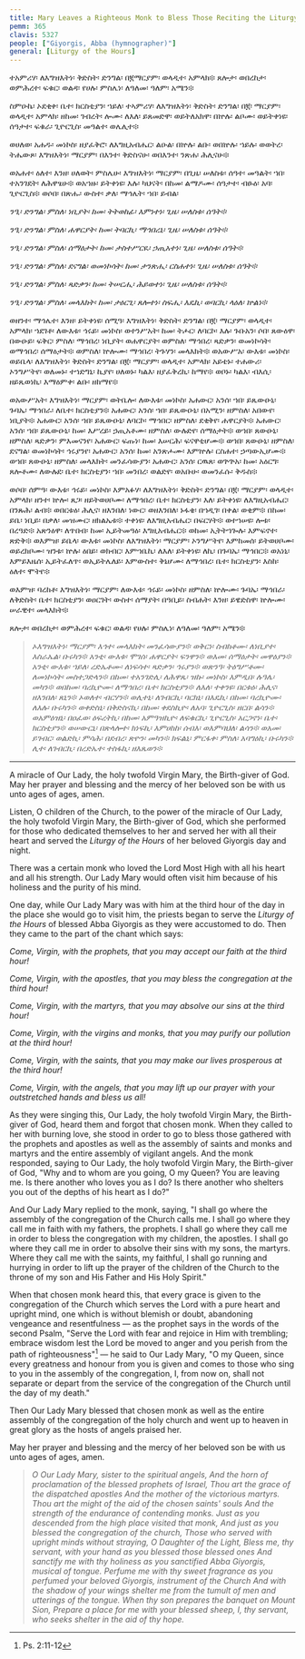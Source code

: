 ```yaml
---
title: Mary Leaves a Righteous Monk to Bless Those Reciting the Liturgy of the Hours of Abba Giyorgis
pemm: 365
clavis: 5327
people: ["Giyorgis, Abba (hymnographer)"]
general: [Liturgy of the Hours]
---
```

ተአምሪሃ፡ ለእግዝእትነ፡ ቅድስት፡ ድንግል፡ በ፪ማርያም፡ ወላዲተ፡ አምላክ፨ ጸሎታ፡ ወበረከታ፡ ወምሕረተ፡ ፍቁር፡ ወልዳ፡ የሀሉ፡ ምስሌነ፡ ለዓለመ፡ ዓለም፡ አሜን፨

ስምዑኬ፡ ኦደቂቀ፡ ቤተ፡ ክርስቲያን፡ ኀይለ፡ ተኣምሪሃ፡ ለእግዝእትነ፡ ቅድስት፡ ድንግል፡ በ፪፡ ማርያም፡ ወላዲተ፡ አምላክ፡ ዘከመ፡ ገብረት፡ ሎሙ፡ ለእለ፡ ይጸመድዋ፡ ወይትለአክዋ፡ በኵሉ፡ ልቦሙ፡ ወይትቀነዩ፡ ሰዓታተ፡ ፍቁራ፡ ጊዮርጊስ፡ መዓልተ፡ ወሌሊተ፨

ወሀለወ፡ አሐዱ፡ መነኮስ፡ ዘያፈቅሮ፡ ለእግዚአብሔር፡ ልዑል፡ በኵሉ፡ ልቡ፡ ወበኵሉ፡ ኀይሉ፡ ወወትረ፡ ትሔውጾ፡ እግዝእትነ፡ ማርያም፡ በእንተ፡ ቅድስናሁ፡ ወበእንተ፡ ንጽሐ፡ ሕሊናሁ፨

ወአሐተ፡ ዕለተ፡ እንዘ፡ ሀለወት፡ ምስሌሁ፡ እግዝእትነ፡ ማርያም፡ በጊዜ፡ ሠለስቱ፡ ሰዓተ፡ መዓልት፡ ኀበ፡ ተአንገደት፡ ለሕዋፄሁ፨ ወአኀዙ፡ ይትቀነዩ፡ እሉ፡ ካህናት፡ በከመ፡ ልማዶሙ፡ ሰዓታተ፡ ብፁዕ፡ አባ፡ ጊዮርጊስ፨ ወሶበ፡ በጽሑ፡ ውስተ፡ ቃለ፡ ማኅሌት፡ ኀበ፡ ይብል፡

  *ንዒ፡ ድንግል፡ ምስለ፡ ነቢያት፡ ከመ፡ ትትወከፊ፡ እምነተነ፡ ጊዜ፡ ሠለስቱ፡ ሰዓት፨*

  *ንዒ፡ ድንግል፡ ምስለ፡ ሐዋርያት፡ ከመ፡ ትባርኪ፡ ማኅበረኒ፡ ጊዜ፡ ሠለስቱ፡ ሰዓት፨*

  *ንዒ፡ ድንግል፡ ምስለ፡ ሰማዕታት፡ ከመ፡ ታስተሥርዪ፡ ኃጢአተነ፡ ጊዜ፡ ሠለስቱ፡ ሰዓት፨*

  *ንዒ፡ ድንግል፡ ምስለ፡ ደናግል፡ ወመነኮሳት፡ ከመ፡ ታንጽሒ፡ ርስሐተነ፡ ጊዜ፡ ሠለስቱ፡ ሰዓት፨*

  *ንዒ፡ ድንግል፡ ምስለ፡ ጻድቃን፡ ከመ፡ ትሠርሒ፡ ሕይወተነ፡ ጊዜ፡ ሠለስቱ፡ ሰዓት፨*

  *ንዒ፡ ድንግል፡ ምስለ፡ መላእክት፡ ከመ፡ ታዕርጊ፡ ጸሎተነ፡ ስፍሒ፡ እዴኪ፡ ወባርኪ፡ ላዕለ፡ ኵልነ፨*

ወዘንተ፡ ማኅሌተ፡ እንዘ፡ ይትቀነዩ፡ ሰሚዓ፡ እግዝእትነ፡ ቅድስት፡ ድንግል፡ በ፪፡ ማርያም፡ ወላዲተ፡ አምላክ፡ ኀደገቶ፡ ለውእቱ፡ ኅሩይ፡ መነኮስ፡ ወተንሥአት፡ ከመ፡ ትሖር፡ ለባርኮ፡ እሉ፡ ጉቡአን፡ ሶበ፡ ጸውዕዋ፡ በውዑይ፡ ፍቅር፡ ምስለ፡ ማኅበረ፡ ነቢያት፡ ወሐዋርያት፡ ወምስለ፡ ማኅበረ፡ ጻድቃን፡ ወመነኮሳት፡ ወማኅበረ፡ ሰማዕታት፨ ወምስለ፡ ኵሎሙ፡ ማኅበረ፡ ትጉሃን፡ መላእክት፨ ወአውሥአ፡ ውእቱ፡ መነኮስ፡ ወይቤላ፡ ለእግዝእትነ፡ ቅድስት፡ ድንግል፡ በ፪፡ ማርያም፡ ወላዲተ፡ አምላክ፡ አይቴኑ፡ ተሐውሪ፡ ኦንግሥትየ፡ ወለመኑ፡ ተኀድግኒ፡ ኪያየ፡ ሀለወኑ፡ ካልእ፡ ዘያፈቅረኪ፡ ከማየ፨ ወቦኑ፡ ካልእ፡ ብእሲ፡ ዘይጼወነኪ፡ እማዕምቀ፡ ልቡ፡ ዘከማየ፨ 

ወአውሥአት፡ እግዝእትነ፡ ማርያም፡ ወትቤሎ፡ ለውእቱ፡ መነኮስ፡ አሐውር፡ አንሰ፡ ኀበ፡ ይጼውዑኒ፡ ጉባኤ፡ ማኅበራ፡ ለቤተ፡ ክርስቲያን፨ አሐውር፡ አንሰ፡ ኀበ፡ ይጼውዑኒ፡ በአሚን፡ ዘምስለ፡ አበውየ፡ ነቢያት፨ አሐውር፡ አንሰ፡ ኀበ፡ ይጼውዑኒ፡ ለባርኮ፡ ማኅበር፡ ዘምስለ፡ ደቂቅየ፡ ሐዋርያት፨ አሐውር፡ አንሰ፡ ኀበ፡ ይጼውዑኒ፡ ከመ፡ እሥረይ፡ ኃጢአቶሙ፡ ዘምስለ፡ ውሉድየ፡ ሰማዕታት፨ ወኀበ፡ ጸውዑኒ፡ ዘምስለ፡ ጻድቃን፡ ምእመናንየ፡ አሐውር፡ ፍጡነ፡ ከመ፡ እሠርሕ፡ ፍናዋቲሆሙ፨ ወኀበ፡ ጸውዑኒ፡ ዘምስለ፡ ደናግል፡ ወመነኮሳት፡ ኅሩያንየ፡ አሐውር፡ አንሰ፡ ከመ፡ አንጽሖሙ፡ እምኵሉ፡ ርስሐተ፡ ኃጣውኢሆሙ፨ ወኀበ፡ ጸውዑኒ፡ ዘምስለ፡ መላእክት፡ መንፈሳውያን፡ አሐውር፡ አንሰ፡ ርዉጸ፡ ወጕጕአ፡ ከመ፡ አዕርግ፡ ጸሎቶሙ፡ ለውሉደ፡ ቤተ፡ ክርስቲያን፡ ኀበ፡ መንበረ፡ ወልድየ፡ ወአቡሁ፡ ወመንፈሱ፡ ቅዱስ፨

ወሶበ፡ ሰምዓ፡ ውእቱ፡ ኅሩይ፡ መነኮስ፡ እምአፉሃ፡ ለእግዝእትነ፡ ቅድስት፡ ድንግል፡ በ፪፡ ማርያም፡ ወላዲተ፡ አምላክ፡ ዘንተ፡ ኵሎ፡ ጸጋ፡ ዘይትወሀቦሙ፡ ለማኅበረ፡ ቤተ፡ ክርስቲያን፡ እለ፡ ይትቀነዩ፡ ለእግዚአብሔር፡ በንጹሕ፡ ልብ፨ ወበርቱዕ፡ ሕሊና፡ ዘእንበለ፡ ነውር፡ ወዘእንበለ፡ ኑፋቄ፡ በኀዲገ፡ በቀል፡ ወቂም፨ በከመ፡ ይቤ፡ ነቢይ፡ በቃለ፡ መዝሙር፡ ዘክልኤቱ፨ ተቀነዩ፡ ለእግዚአብሔር፡ በፍርሃት፨ ወተኀሠዩ፡ ሎቱ፡ በረዓድ፨ አጽንዕዋ፡ ለጥበብ፡ ከመ፡ ኢይትመዓዕ፡ እግዚአብሔር፨ ወከመ፡ ኢትትኀጐሉ፡ እምፍኖተ፡ ጽድቅ፨ ወእምዝ፡ ይቤላ፡ ውእቱ፡ መነኮስ፡ ለእግዝእትነ፡ ማርያም፡ ኦንግሥትየ፡ እምከመሰ፡ ይትወሀቦሙ፡ ወይረክቦሙ፡ ዝንቱ፡ ኵሉ፡ ዕበይ፡ ወክብር፡ እምኀቤኪ፡ ለእለ፡ ይትቀነዩ፡ ለኪ፡ በጉባኤ፡ ማኅበር፨ ወአነኒ፡ እምይእዜሰ፡ ኢይትፈለጥ፡ ወኢይትሌለይ፡ እምውስተ፡ ቅኔሆሙ፡ ለማኅበረ፡ ቤተ፡ ክርስቲያን፡ እስከ፡ ዕለተ፡ ሞትየ፨

ወእምዝ፡ ባረከቶ፡ እግዝእትነ፡ ማርያም፡ ለውእቱ፡ ኅሩይ፡ መነኮስ፡ ዘምስለ፡ ኵሎሙ፡ ጉባኤ፡ ማኅበራ፡ ለቅድስት፡ ቤተ፡ ክርስቲያን፡ ወዐርገት፡ ውስተ፡ ሰማያት፡ በዓቢይ፡ ስብሐት፡ እንዘ፡ ይዌድስዋ፡ ኵሎሙ፡ ሠራዊተ፡ መላእክት፨ 

ጸሎታ፡ ወበረከታ፡ ወምሕረተ፡ ፍቁር፡ ወልዳ፡ የሀሉ፡ ምስሌነ፡ ለዓለመ፡ ዓለም፡ አሜን፨

>*ኦእግዝእትነ፡ ማርያም፡ እኅተ፡ መላእክት፡ መንፈሳውያን፨*
>*ወቅርነ፡ ስብከቶሙ፡ ለነቢያተ፡ እስራኤል፡ ቡሩካን፨*
>*አንቲ፡ ውእቱ፡ ሞገሰ፡ ሐዋርያት፡ ፍንዋን፨*
>*ወእመ፡ ሰማዕታት፡ መዋዕያን፨*
>*አንቲ፡ ውእቱ፡ ኀይለ፡ ረድኤቶሙ፡ ለነፍሳተ፡ ጻድቃን፡ ኅሩያን፨*
>*ወጽንዓ፡ ትዕግሥቶሙ፡ ለመነኮሳት፡ መስተጋድላን፨*
>*በከመ፡ ተአንገድሊ፡ ለሕዋጼ፡ ዝኩ፡ መነኮስ፡ እምዲበ፡ ሉዓሌ፡ መካን፨*
>*ወበከመ፡ ባረኪዮሙ፡ ለማኅበረ፡ ቤተ፡ ክርስቲያን፨*
>*ለእለ፡ ተቀንዩ፡ በርቱዕ፡ ሕሊና፡ ዘእንበለ፡ ጸኒን፨*
>*ኦወለተ፡ ብርሃን፨*
>*ወሊተኒ፡ ለገብርኪ፡ ባርክኒ፡ በእዴኪ፡ በከመ፡ ባረኪዮሙ፡ ለእሉ፡ ቡሩካን፨*
>*ወቀድስኒ፡ በቅድስናኪ፡ በከመ፡ ቀደስኪዮ፡ ለአባ፡ ጊዮርጊስ፡ ዘርበ፡ ልሳን፨*
>*ወአምዕዝኒ፡ በዐፈወ፡ ዕፍረትኪ፡ በከመ፡ አምዓዝኪዮ፡ ለፍቁርኪ፡ ጊዮርጊስ፡ አርጋኖነ፡ ቤተ፡ ክርስቲያን፨*
>*ወሠውርኒ፡ በጽላሎተ፡ ክነፍኪ፡ እምሀከከ፡ ሰብእ፡ ወእምባህለ፡ ልሳን፨*
>*ወአመ፡ ይገብር፡ ወልድኪ፡ ምሳሕ፡ በደብረ፡ ጽዮን፡ መካን፨*
>*ክፍልኒ፡ ምርፋቀ፡ ምስለ፡ አባግዕኪ፡ ቡሩካን፨*
>*ሊተ፡ ለገብርኪ፡ በረድኤተ፡ ተስፋኪ፡ ዘእጼወን፨*

----

A miracle of Our Lady, the holy twofold Virgin Mary, the Birth-giver of God. May her prayer and blessing and the mercy of her beloved son be with us unto ages of ages, amen.

Listen, O children of the Church, to the power of the miracle of Our Lady, the holy twofold Virgin Mary, the Birth-giver of God, which she performed for those who dedicated themselves to her and served her with all their heart and served the *Liturgy of the Hours* of her beloved Giyorgis day and night.

There was a certain monk who loved the Lord Most High with all his heart and all his strength. Our Lady Mary would often visit him because of his holiness and the purity of his mind.

One day, while Our Lady Mary was with him at the third hour of the day in the place she would go to visit him, the priests began to serve the *Liturgy of the Hours* of blessed Abba Giyorgis as they were accustomed to do. Then they came to the part of the chant which says:

  *Come, Virgin, with the prophets, that you may accept our faith at the third hour!*

  *Come, Virgin, with the apostles, that you may bless the congregation at the third hour!*

  *Come, Virgin, with the martyrs, that you may absolve our sins at the third hour!*

  *Come, Virgin, with the virgins and monks, that you may purify our pollution at the third hour!*

  *Come, Virgin, with the saints, that you may make our lives prosperous at the third hour!*

  *Come, Virgin, with the angels, that you may lift up our prayer with your outstretched hands and bless us all!*

As they were singing this, Our Lady, the holy twofold Virgin Mary, the Birth-giver of God, heard them and forgot that chosen monk. When they called to her with burning love, she stood in order to go to bless those gathered with the prophets and apostles as well as the assembly of saints and monks and martyrs and the entire assembly of vigilant angels. And the monk responded, saying to Our Lady, the holy twofold Virgin Mary, the Birth-giver of God, "Why and to whom are you going, O my Queen? You are leaving me. Is there another who loves you as I do? Is there another who shelters you out of the depths of his heart as I do?"

And Our Lady Mary replied to the monk, saying, "I shall go where the assembly of the congregation of the Church calls me. I shall go where they call me in faith with my fathers, the prophets. I shall go where they call me in order to bless the congregation with my children, the apostles. I shall go where they call me in order to absolve their sins with my sons, the martyrs. Where they call me with the saints, my faithful, I shall go running and hurrying in order to lift up the prayer of the children of the Church to the throne of my son and His Father and His Holy Spirit."

When that chosen monk heard this, that every grace is given to the congregation of the Church which serves the Lord with a pure heart and upright mind, one which is without blemish or doubt, abandoning vengeance and resentfulness — as the prophet says in the words of the second Psalm, "Serve the Lord with fear and rejoice in Him with trembling; embrace wisdom lest the Lord be moved to anger and you perish from the path of righteousness"[^1] — he said to Our Lady Mary, "O my Queen, since every greatness and honour from you is given and comes to those who sing to you in the assembly of the congregation, I, from now on, shall not separate or depart from the service of the congregation of the Church until the day of my death."

Then Our Lady Mary blessed that chosen monk as well as the entire assembly of the congregation of the holy church and went up to heaven in great glory as the hosts of angels praised her.

May her prayer and blessing and the mercy of her beloved son be with us unto ages of ages, amen.

>*O Our Lady Mary, sister to the spiritual angels,*
>*And the horn of proclamation of the blessed prophets of Israel,*
>*Thou art the grace of the dispatched apostles*
>*And the mother of the victorious martyrs.*
>*Thou art the might of the aid of the chosen saints' souls*
>*And the strength of the endurance of contending monks.*
>*Just as you descended from the high place visited that monk,*
>*And just as you blessed the congregation of the church,*
>*Those who served with upright minds without straying,*
>*O Daughter of the Light,*
>*Bless me, thy servant, with your hand as you blessed those blessed ones*
>*And sanctify me with thy holiness as you sanctified Abba Giyorgis, musical of tongue.*
>*Perfume me with thy sweet fragrance as you perfumed your beloved Giyorgis, instrument of the Church*
>*And with the shadow of your wings shelter me from the tumult of men and utterings of the tongue.*
>*When thy son prepares the banquet on Mount Sion,*
>*Prepare a place for me with your blessed sheep,*
>*I, thy servant, who seeks shelter in the aid of thy hope.*

[^1]: Ps. 2:11-12